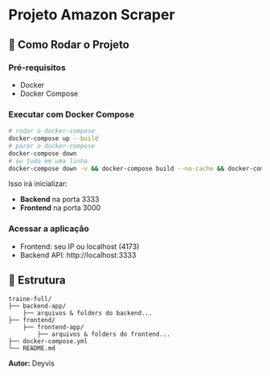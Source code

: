 # Projeto Amazon Scraper

## 🚀 Como Rodar o Projeto

### Pré-requisitos
- Docker
- Docker Compose

### Executar com Docker Compose
```bash
# rodar o docker-compose
docker-compose up --build
# parar o docker-compose
docker-compose down
# ou tudo em uma linha 
docker-compose down -v && docker-compose build --no-cache && docker-compose up
```

Isso irá inicializar:
- **Backend** na porta 3333
- **Frontend** na porta 3000

### Acessar a aplicação
- Frontend: seu IP ou localhost (4173)
- Backend API: http://localhost:3333

## 📁 Estrutura
```
traine-full/
├── backend-app/
    ├── arquivos & folders do backend...
├── frontend/
    ├── frontend-app/
        ├── arquivos & folders do frontend...
├── docker-compose.yml
└── README.md
```

**Autor:** Deyvis

